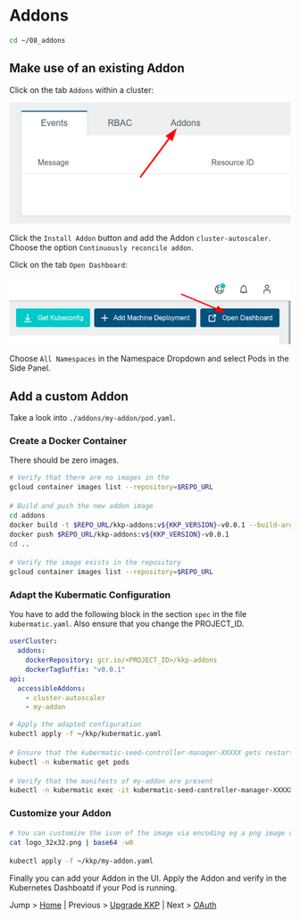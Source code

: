 # Addons

```bash
cd ~/08_addons
```

## Make use of an existing Addon

Click on the tab `Addons` within a cluster:

![](../img/addons.png)

Click the `Install Addon` button and add the Addon `cluster-autoscaler`. Choose the option `Continuously reconcile addon`.

Click on the tab `Open Dashboard`:

![](../img/dashboard.png)

Choose `All Namespaces` in the Namespace Dropdown and select Pods in the Side Panel.

## Add a custom Addon

Take a look into `./addons/my-addon/pod.yaml`.

### Create a Docker Container

There should be zero images.

```bash
# Verify that there are no images in the 
gcloud container images list --repository=$REPO_URL

# Build and push the new addon image
cd addons
docker build -t $REPO_URL/kkp-addons:v${KKP_VERSION}-v0.0.1 --build-arg KKP_VERSION=${KKP_VERSION} .
docker push $REPO_URL/kkp-addons:v${KKP_VERSION}-v0.0.1
cd ..

# Verify the image exists in the repository
gcloud container images list --repository=$REPO_URL
```

### Adapt the Kubermatic Configuration

You have to add the following block in the section `spec` in the file `kubermatic.yaml`. Also ensure that you change the PROJECT_ID.

```yaml
userCluster:
  addons:
    dockerRepository: gcr.io/<PROJECT_ID>/kkp-addons
    dockerTagSuffix: "v0.0.1"
api:
  accessibleAddons:
    - cluster-autoscaler
    - my-addon
```

```bash
# Apply the adapted configuration
kubectl apply -f ~/kkp/kubermatic.yaml

# Ensure that the kubermatic-seed-controller-manager-XXXXX gets restarted
kubectl -n kubermatic get pods

# Verify that the manifests of my-addon are present
kubectl -n kubermatic exec -it kubermatic-seed-controller-manager-XXXXX -- cat /opt/addons/my-addon/pod.yaml
```

### Customize your Addon

```bash
# You can customize the icon of the image via encoding eg a png image via base64. Note the AddonConfig already contains this image in the field `spec.logo`
cat logo_32x32.png | base64 -w0 

kubectl apply -f ~/kkp/my-addon.yaml
```

Finally you can add your Addon in the UI. Apply the Addon and verify in the Kubernetes Dashboatd if your Pod is running.

Jump > [Home](../README.md) | Previous > [Upgrade KKP](../07_upgrade_kkp/README.md) | Next > [OAuth](../09_oauth/README.md)
